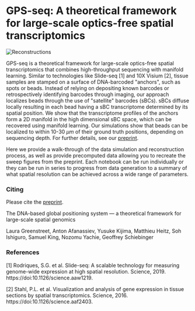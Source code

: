 # GPS-seq: A theoretical framework for large-scale optics-free spatial transcriptomics
![Reconstructions](https://github.com/schiebingerlab/GPS-seq/blob/master/aux_files/header.png)

GPS-seq is a theoretical framework for large-scale optics-free spatial transcriptomics that combines high-throughput sequencing with manifold learning. Similar to technologies like Slide-seq [1] and 10X Visium [2], tissue samples are stamped on a surface of DNA-barcoded "anchors", such as spots or beads. Instead of relying on depositing known barcodes or retrospectively identifying barcodes through imaging, our approach localizes beads through the use of "satellite" barcodes (sBCs). sBCs diffuse locally resulting in each bead having a sBC transcriptome determined by its spatial position. We show that the transcriptome profiles of the anchors form a 2D manifold in the high dimensional sBC space, which can be recovered using manifold learning. Our simulations show that beads can be localized to within 10-30 $\mu m$ of their ground truth positions, depending on sequencing depth. For further details, see our [preprint](https://www.biorxiv.org/content/10.1101/2022.03.22.485380v2).


Here we provide a walk-through of the data simulation and reconstruction process, as well as provide precomputed data allowing you to recreate the sweep figures from the preprint. Each notebook can be run individually or they can be run in series to progress from data generation to a summary of what spatial resolution can be achieved across a wide range of parameters.

### Citing
Please cite the [preprint](https://www.biorxiv.org/content/10.1101/2022.03.22.485380v2).

The DNA-based global positioning system — a theoretical framework for large-scale spatial genomics

Laura Greenstreet, Anton Afanassiev, Yusuke Kijima, Matthieu Heitz, Soh Ishiguro, Samuel King, Nozomu Yachie, Geoffrey Schiebinger

### References
[1] Rodriques, S.G. et al. Slide-seq: A scalable technology for measuring genome-wide expression at high spatial resolution. Science, 2019. https://doi:10.1126/science.aaw1219.

[2] Stahl, P.L. et al. Visualization and analysis of gene expression in tissue sections by spatial transcriptomics. Science, 2016. https://doi:10.1126/science.aaf2403.
